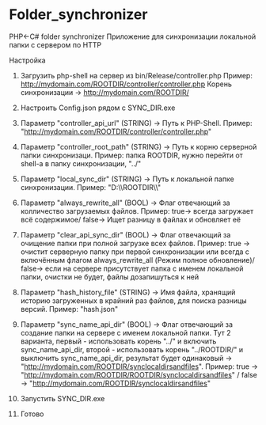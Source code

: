# Folder_synchronizer
PHP&lt;-C# folder synchronizer
Приложение для синхронизации локальной папки с сервером по HTTP

Настройка
1. Загрузить php-shell на сервер из bin/Release/controller.php
Пример: http://mydomain.com/ROOTDIR/controller/controller.php
Корень синхронизации -> http://mydomain.com/ROOTDIR/

2. Настроить Config.json рядом с SYNC_DIR.exe
3. Параметр "controller_api_url" (STRING) -> Путь к PHP-Shell. Пример: "http://mydomain.com/ROOTDIR/controller/controller.php"
4. Параметр "controller_root_path" (STRING) -> Путь к корню серверной папки синхронизаци. Пример: папка ROOTDIR, нужно перейти от shell-а в папку синхронизации, "../"
5. Параметр "local_sync_dir" (STRING) -> Путь к локальной папке синхронизации. Пример: "D:\\\ROOTDIR\\\\"
6. Параметр "always_rewrite_all" (BOOL) -> Флаг отвечающий за колличество загрузаемых файлов. Пример: true-> всегда загружает всё содержимое/ false-> Ищет разницу в файлах и обновляет её
7. Параметр "clear_api_sync_dir" (BOOL) -> Флаг отвечающий за очищение папки при полной загрузке всех файлов. Пример: true -> очистит серверную папку при первой синхронизации или всегда с включённым флагом always_rewrite_all (Режим полное обновление)/ false-> если на сервере присутствует папка с именем локальной папки, очистки не будет, файлы дозапишуться к ней
8. Параметр "hash_history_file" (STRING) -> Имя файла, хранящий историю загруженных в крайний раз файлов, для поиска разницы версий. Пример: "hash.json"
9. Параметр "sync_name_api_dir" (BOOL) -> Флаг отвечающий за создание папки на сервере с именем локальной папки. Тут 2 варианта, первый - использовать корень "../" и включить sync_name_api_dir, второй - использовать корень "../ROOTDIR/" и выключить sync_name_api_dir, результат будет одинаковый -> "http://mydomain.com/ROOTDIR/synclocaldirsandfiles". Пример: true -> "http://mydomain.com/ROOTDIR/ROOTDIR/synclocaldirsandfiles" / false -> "http://mydomain.com/ROOTDIR/synclocaldirsandfiles"
 
 
10. Запустить SYNC_DIR.exe
 
11. Готово
